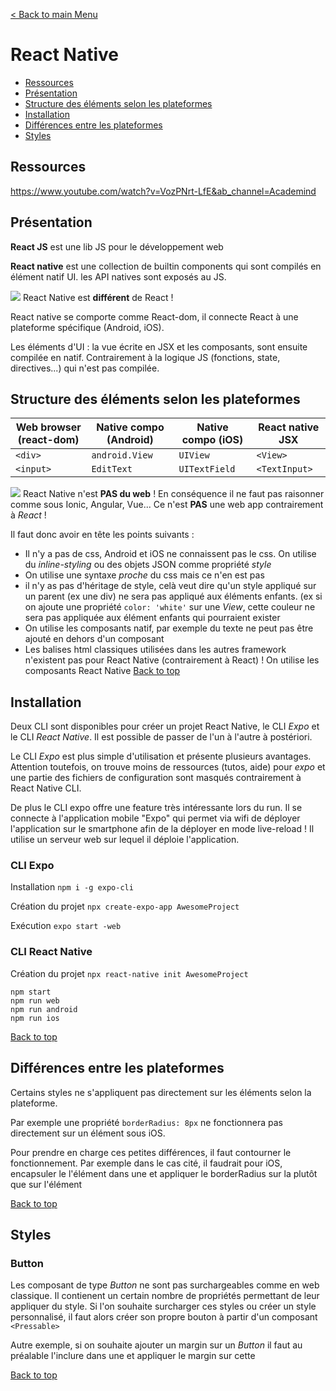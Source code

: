 
[< Back to main Menu](https://github.com/gsoulie/react-resources/blob/master/react-presentation.md)    

# React Native

* [Ressources](#ressources)     
* [Présentation](#présentation)     
* [Structure des éléments selon les plateformes](#structure-des-éléments-selon-les-plateformes)      
* [Installation](#installation)     
* [Différences entre les plateformes](#différences-entre-les-plateformes)     
* [Styles](#styles)     

## Ressources

https://www.youtube.com/watch?v=VozPNrt-LfE&ab_channel=Academind

## Présentation 

**React JS** est une lib JS pour le développement web

**React native** est une collection de builtin components qui sont compilés en élément natif UI. les API natives sont exposés au JS.


<img src="https://img.shields.io/badge/Important-DD0031.svg?logo=LOGO"> React Native est **différent** de React !

React native se comporte comme React-dom, il connecte React à une plateforme spécifique (Android, iOS).

Les éléments d'UI : la vue écrite en JSX et les composants, sont ensuite compilée en natif. Contrairement à la logique JS (fonctions, state, directives...)
qui n'est pas compilée.


## Structure des éléments selon les plateformes

|Web browser (react-dom)|Native compo (Android)|Native compo (iOS)|React native JSX|
|-|-|-|-|
|````<div>````|````android.View````|````UIView````|````<View>````|
|````<input>````|````EditText````|````UITextField````|````<TextInput>````|


<img src="https://img.shields.io/badge/Important-DD0031.svg?logo=LOGO"> React Native n'est **PAS du web** ! En conséquence il ne faut pas raisonner comme sous Ionic, Angular, Vue... Ce n'est **PAS** une web app contrairement à *React* !

Il faut donc avoir en tête les points suivants :

* Il n'y a pas de css, Android et iOS ne connaissent pas le css. On utilise du *inline-styling* ou des objets JSON comme propriété *style*
* On utilise une syntaxe *proche* du css mais ce n'en est pas
* il n'y as pas d'héritage de style, celà veut dire qu'un style appliqué sur un parent (ex une div) ne sera pas appliqué aux éléments enfants. (ex si on ajoute une propriété ````color: 'white'```` sur une *View*, cette couleur ne sera pas appliquée aux élément *<Text>* enfants qui pourraient exister 
* On utilise les composants natif, par exemple du texte ne peut pas être ajouté en dehors d'un composant <Text>
* Les balises html classiques utilisées dans les autres framework n'existent pas pour React Native (contrairement à React) ! On utilise les composants React Native
[Back to top](#react-native)     
  
## Installation

Deux CLI sont disponibles pour créer un projet React Native, le CLI *Expo* et le CLI *React Native*. Il est possible de passer de l'un à l'autre à postériori.

Le CLI *Expo* est plus simple d'utilisation et présente plusieurs avantages. Attention toutefois, on trouve moins de ressources (tutos, aide) pour *expo* et une partie des fichiers de configuration sont masqués contrairement à React Native CLI.

De plus le CLI expo offre une feature très intéressante lors du run. Il se connecte à l'application mobile "Expo" qui permet via wifi de déployer l'application sur le smartphone afin de la déployer en mode live-reload ! Il utilise un serveur web sur lequel il déploie l'application.
### CLI Expo
  
Installation ````npm i -g expo-cli````

Création du projet ````npx create-expo-app AwesomeProject````

Exécution ````expo start -web````

### CLI React Native
  
Création du projet ````npx react-native init AwesomeProject````

````
npm start
npm run web
npm run android
npm run ios
````
[Back to top](#react-native)     
  
## Différences entre les plateformes

Certains styles ne s'appliquent pas directement sur les éléments selon la plateforme.

Par exemple une propriété ````borderRadius: 8px```` ne fonctionnera pas directement sur un élément *<Text>* sous iOS.

Pour prendre en charge ces petites différences, il faut contourner le fonctionnement. Par exemple dans le cas cité, 
il faudrait pour iOS, encapsuler le l'élément *<Text>* dans une *<View>* et appliquer le borderRadius sur la *<View>* plutôt que sur l'élément *<Text>*
  
[Back to top](#react-native)     
  
## Styles

### Button
  
Les composant de type *Button* ne sont pas surchargeables comme en web classique. Il contienent un certain nombre de propriétés permettant de leur appliquer du style. Si l'on souhaite surcharger ces styles ou créer un style personnalisé, il faut alors créer son propre bouton à partir d'un composant ````<Pressable>````
  
Autre exemple, si on souhaite ajouter un margin sur un *Button* il faut au préalable l'inclure dans une *<View>* et appliquer le margin sur cette *<View>*

[Back to top](#react-native)     

